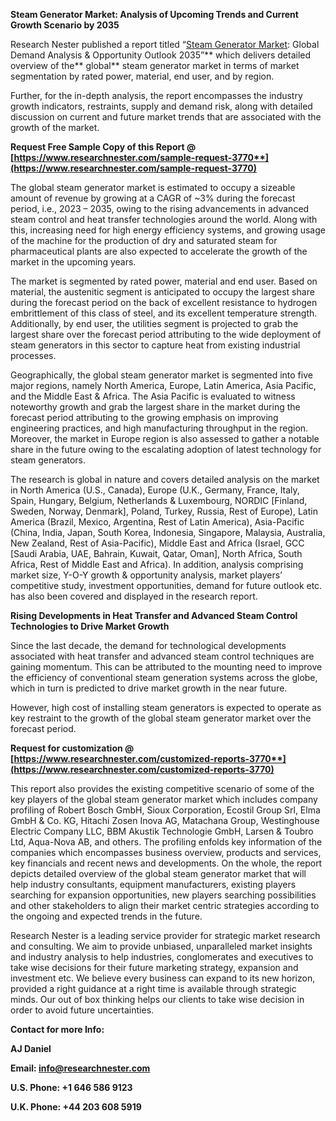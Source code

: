 ﻿**Steam Generator Market: Analysis of Upcoming Trends and Current Growth Scenario by 2035**

Research Nester published a report titled “[Steam Generator Market](https://www.researchnester.com/reports/steam-generator-market/3770): Global Demand Analysis & Opportunity Outlook 2035”** which delivers detailed overview of the** global** steam generator market in terms of market segmentation by rated power, material, end user, and by region.

Further, for the in-depth analysis, the report encompasses the industry growth indicators, restraints, supply and demand risk, along with detailed discussion on current and future market trends that are associated with the growth of the market.

**Request Free Sample Copy of this Report @ [https://www.researchnester.com/sample-request-3770**](https://www.researchnester.com/sample-request-3770)**

The global steam generator market is estimated to occupy a sizeable amount of revenue by growing at a CAGR of ~3% during the forecast period, i.e., 2023 – 2035, owing to the rising advancements in advanced steam control and heat transfer technologies around the world. Along with this, increasing need for high energy efficiency systems, and growing usage of the machine for the production of dry and saturated steam for pharmaceutical plants are also expected to accelerate the growth of the market in the upcoming years. 

The market is segmented by rated power, material and end user. Based on material, the austenitic segment is anticipated to occupy the largest share during the forecast period on the back of excellent resistance to hydrogen embrittlement of this class of steel, and its excellent temperature strength. Additionally, by end user, the utilities segment is projected to grab the largest share over the forecast period attributing to the wide deployment of steam generators in this sector to capture heat from existing industrial processes. 

Geographically, the global steam generator market is segmented into five major regions, namely North America, Europe, Latin America, Asia Pacific, and the Middle East & Africa. The Asia Pacific is evaluated to witness noteworthy growth and grab the largest share in the market during the forecast period attributing to the growing emphasis on improving engineering practices, and high manufacturing throughput in the region. Moreover, the market in Europe region is also assessed to gather a notable share in the future owing to the escalating adoption of latest technology for steam generators.

The research is global in nature and covers detailed analysis on the market in North America (U.S., Canada), Europe (U.K., Germany, France, Italy, Spain, Hungary, Belgium, Netherlands & Luxembourg, NORDIC [Finland, Sweden, Norway, Denmark], Poland, Turkey, Russia, Rest of Europe), Latin America (Brazil, Mexico, Argentina, Rest of Latin America), Asia-Pacific (China, India, Japan, South Korea, Indonesia, Singapore, Malaysia, Australia, New Zealand, Rest of Asia-Pacific), Middle East and Africa (Israel, GCC [Saudi Arabia, UAE, Bahrain, Kuwait, Qatar, Oman], North Africa, South Africa, Rest of Middle East and Africa). In addition, analysis comprising market size, Y-O-Y growth & opportunity analysis, market players’ competitive study, investment opportunities, demand for future outlook etc. has also been covered and displayed in the research report.

**Rising Developments in Heat Transfer and Advanced Steam Control Technologies to Drive Market Growth**

Since the last decade, the demand for technological developments associated with heat transfer and advanced steam control techniques are gaining momentum. This can be attributed to the mounting need to improve the efficiency of conventional steam generation systems across the globe, which in turn is predicted to drive market growth in the near future. 

However, high cost of installing steam generators is expected to operate as key restraint to the growth of the global steam generator market over the forecast period.

**Request for customization @ [https://www.researchnester.com/customized-reports-3770**](https://www.researchnester.com/customized-reports-3770)**

This report also provides the existing competitive scenario of some of the key players of the global steam generator market which includes company profiling of Robert Bosch GmbH, Sioux Corporation, Ecostil Group Srl, Elma GmbH & Co. KG, Hitachi Zosen Inova AG, Matachana Group, Westinghouse Electric Company LLC, BBM Akustik Technologie GmbH, Larsen & Toubro Ltd, Aqua-Nova AB, and others. The profiling enfolds key information of the companies which encompasses business overview, products and services, key financials and recent news and developments. On the whole, the report depicts detailed overview of the global steam generator market that will help industry consultants, equipment manufacturers, existing players searching for expansion opportunities, new players searching possibilities and other stakeholders to align their market centric strategies according to the ongoing and expected trends in the future.      

Research Nester is a leading service provider for strategic market research and consulting. We aim to provide unbiased, unparalleled market insights and industry analysis to help industries, conglomerates and executives to take wise decisions for their future marketing strategy, expansion and investment etc. We believe every business can expand to its new horizon, provided a right guidance at a right time is available through strategic minds. Our out of box thinking helps our clients to take wise decision in order to avoid future uncertainties.

**Contact for more Info:**

**AJ Daniel**

**Email: info@researchnester.com**

**U.S. Phone: +1 646 586 9123** 

**U.K. Phone: +44 203 608 5919**
